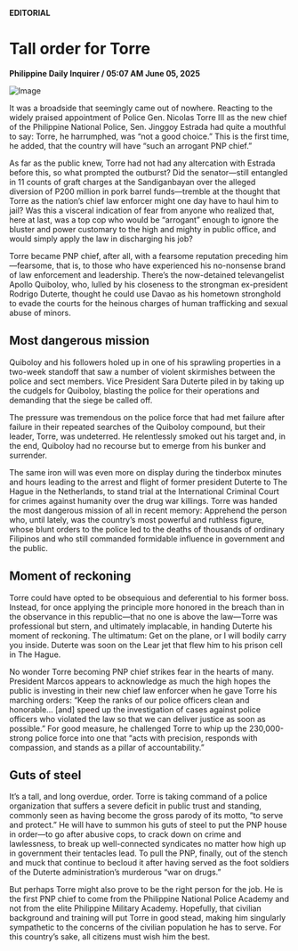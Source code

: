 **EDITORIAL**

# Tall order for Torre

****Philippine Daily Inquirer / 05:07 AM June 05, 2025****

![Image](https://raw.githubusercontent.com/github-jl14/scrapy_api/refs/heads/main/images/editorial06052025.png)







It was a broadside that seemingly came out of nowhere. Reacting to the widely praised appointment of Police Gen. Nicolas Torre III as the new chief of the Philippine National Police, Sen. Jinggoy Estrada had quite a mouthful to say: Torre, he harrumphed, was “not a good choice.” This is the first time, he added, that the country will have “such an arrogant PNP chief.”

As far as the public knew, Torre had not had any altercation with Estrada before this, so what prompted the outburst? Did the senator—still entangled in 11 counts of graft charges at the Sandiganbayan over the alleged diversion of P200 million in pork barrel funds—tremble at the thought that Torre as the nation’s chief law enforcer might one day have to haul him to jail? Was this a visceral indication of fear from anyone who realized that, here at last, was a top cop who would be “arrogant” enough to ignore the bluster and power customary to the high and mighty in public office, and would simply apply the law in discharging his job?

Torre became PNP chief, after all, with a fearsome reputation preceding him—fearsome, that is, to those who have experienced his no-nonsense brand of law enforcement and leadership. There’s the now-detained televangelist Apollo Quiboloy, who, lulled by his closeness to the strongman ex-president Rodrigo Duterte, thought he could use Davao as his hometown stronghold to evade the courts for the heinous charges of human trafficking and sexual abuse of minors.

## Most dangerous mission

Quiboloy and his followers holed up in one of his sprawling properties in a two-week standoff that saw a number of violent skirmishes between the police and sect members. Vice President Sara Duterte piled in by taking up the cudgels for Quiboloy, blasting the police for their operations and demanding that the siege be called off.

The pressure was tremendous on the police force that had met failure after failure in their repeated searches of the Quiboloy compound, but their leader, Torre, was undeterred. He relentlessly smoked out his target and, in the end, Quiboloy had no recourse but to emerge from his bunker and surrender.

The same iron will was even more on display during the tinderbox minutes and hours leading to the arrest and flight of former president Duterte to The Hague in the Netherlands, to stand trial at the International Criminal Court for crimes against humanity over the drug war killings. Torre was handed the most dangerous mission of all in recent memory: Apprehend the person who, until lately, was the country’s most powerful and ruthless figure, whose blunt orders to the police led to the deaths of thousands of ordinary Filipinos and who still commanded formidable influence in government and the public.

## Moment of reckoning

Torre could have opted to be obsequious and deferential to his former boss. Instead, for once applying the principle more honored in the breach than in the observance in this republic—that no one is above the law—Torre was professional but stern, and ultimately implacable, in handing Duterte his moment of reckoning. The ultimatum: Get on the plane, or I will bodily carry you inside. Duterte was soon on the Lear jet that flew him to his prison cell in The Hague.

No wonder Torre becoming PNP chief strikes fear in the hearts of many. President Marcos appears to acknowledge as much the high hopes the public is investing in their new chief law enforcer when he gave Torre his marching orders: “Keep the ranks of our police officers clean and honorable… [and] speed up the investigation of cases against police officers who violated the law so that we can deliver justice as soon as possible.” For good measure, he challenged Torre to whip up the 230,000-strong police force into one that “acts with precision, responds with compassion, and stands as a pillar of accountability.”

## Guts of steel

It’s a tall, and long overdue, order. Torre is taking command of a police organization that suffers a severe deficit in public trust and standing, commonly seen as having become the gross parody of its motto, “to serve and protect.” He will have to summon his guts of steel to put the PNP house in order—to go after abusive cops, to crack down on crime and lawlessness, to break up well-connected syndicates no matter how high up in government their tentacles lead. To pull the PNP, finally, out of the stench and muck that continue to becloud it after having served as the foot soldiers of the Duterte administration’s murderous “war on drugs.”

But perhaps Torre might also prove to be the right person for the job. He is the first PNP chief to come from the Philippine National Police Academy and not from the elite Philippine Military Academy. Hopefully, that civilian background and training will put Torre in good stead, making him singularly sympathetic to the concerns of the civilian population he has to serve. For this country’s sake, all citizens must wish him the best.